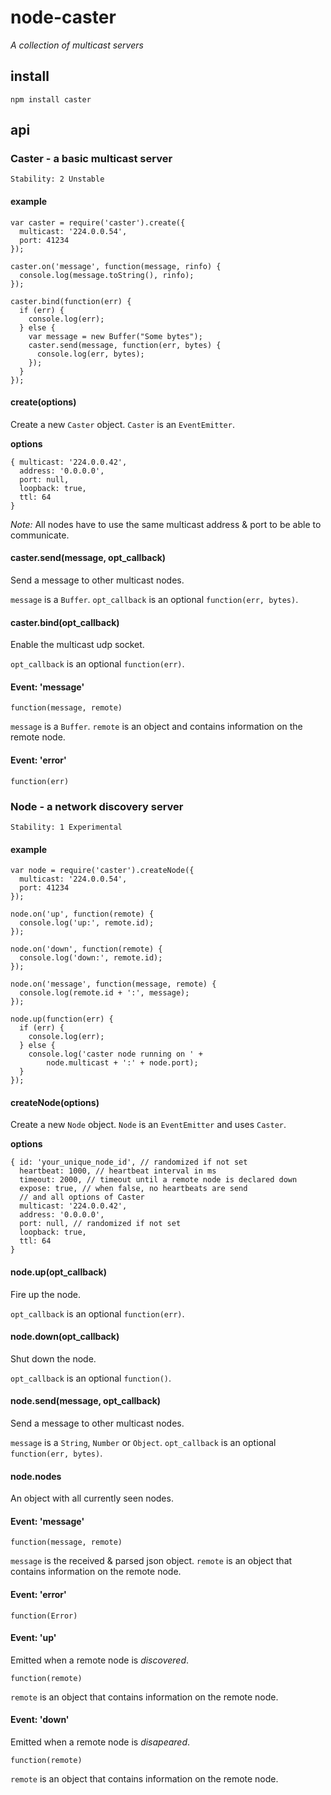 # node-caster
_A collection of multicast servers_

## install

    npm install caster

## api

### Caster - a basic multicast server

    Stability: 2 Unstable

#### example

    var caster = require('caster').create({
      multicast: '224.0.0.54',
      port: 41234
    });

    caster.on('message', function(message, rinfo) {
      console.log(message.toString(), rinfo);
    });

    caster.bind(function(err) {
      if (err) {
        console.log(err);
      } else {
        var message = new Buffer("Some bytes");
        caster.send(message, function(err, bytes) {
          console.log(err, bytes);
        });
      }
    });


#### create(options)
Create a new `Caster` object. `Caster` is an `EventEmitter`.

**options**

    { multicast: '224.0.0.42',
      address: '0.0.0.0',
      port: null,
      loopback: true,
      ttl: 64
    }

_Note:_ All nodes have to use the same multicast address & port to be able to communicate.

#### caster.send(message, opt_callback)
Send a message to other multicast nodes.

`message` is a `Buffer`.
`opt_callback` is an optional `function(err, bytes)`.

#### caster.bind(opt_callback)
Enable the multicast udp socket.

`opt_callback` is an optional `function(err)`.

#### Event: 'message'
`function(message, remote)`

`message` is a `Buffer`.
`remote` is an object and contains information on the remote node.

#### Event: 'error'
`function(err)`

### Node - a network discovery server

    Stability: 1 Experimental

#### example

    var node = require('caster').createNode({
      multicast: '224.0.0.54',
      port: 41234
    });

    node.on('up', function(remote) {
      console.log('up:', remote.id);
    });

    node.on('down', function(remote) {
      console.log('down:', remote.id);
    });

    node.on('message', function(message, remote) {
      console.log(remote.id + ':', message);
    });

    node.up(function(err) {
      if (err) {
        console.log(err);
      } else {
        console.log('caster node running on ' +
            node.multicast + ':' + node.port);
      }
    });

#### createNode(options)
Create a new `Node` object. `Node` is an `EventEmitter` and uses `Caster`.

**options**

    { id: 'your_unique_node_id', // randomized if not set
      heartbeat: 1000, // heartbeat interval in ms
      timeout: 2000, // timeout until a remote node is declared down
      expose: true, // when false, no heartbeats are send
      // and all options of Caster
      multicast: '224.0.0.42',
      address: '0.0.0.0',
      port: null, // randomized if not set
      loopback: true,
      ttl: 64
    }

#### node.up(opt_callback)
Fire up the node.

`opt_callback` is an optional `function(err)`.

#### node.down(opt_callback)
Shut down the node.

`opt_callback` is an optional `function()`.

#### node.send(message, opt_callback)
Send a message to other multicast nodes.

`message` is a `String`, `Number` or `Object`.
`opt_callback` is an optional `function(err, bytes)`.

#### node.nodes
An object with all currently seen nodes.

#### Event: 'message'
`function(message, remote)`

`message` is the received & parsed json object.
`remote` is an object that contains information on the remote node.

#### Event: 'error'
`function(Error)`

#### Event: 'up'
Emitted when a remote node is _discovered_.

`function(remote)`

`remote` is an object that contains information on the remote node.

#### Event: 'down'

Emitted when a remote node is _disapeared_.

`function(remote)`

`remote` is an object that contains information on the remote node.
